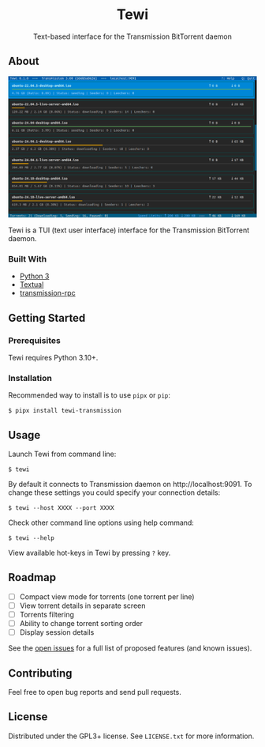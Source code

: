<div align="center">
  <h1 align="center">Tewi</h3>

  <p align="center">
    Text-based interface for the Transmission BitTorrent daemon
  </p>
</div>

## About

![Tewi Screen Shot](docs/images/tewi-screenshot.png)

Tewi is a TUI (text user interface) interface for the Transmission BitTorrent daemon.

### Built With

* [Python 3](https://www.python.org/)
* [Textual](https://textual.textualize.io/)
* [transmission-rpc](https://github.com/Trim21/transmission-rpc)

## Getting Started

### Prerequisites

Tewi requires Python 3.10+.

### Installation

Recommended way to install is to use `pipx` or `pip`:

```
$ pipx install tewi-transmission
```

## Usage

Launch Tewi from command line:

```
$ tewi
```

By default it connects to Transmission daemon on http://localhost:9091. To change these settings
you could specify your connection details:

```
$ tewi --host XXXX --port XXXX
```

Check other command line options using help command:

```
$ tewi --help
```

View available hot-keys in Tewi by pressing `?` key.

## Roadmap

- [ ] Compact view mode for torrents (one torrent per line)
- [ ] View torrent details in separate screen
- [ ] Torrents filtering
- [ ] Ability to change torrent sorting order
- [ ] Display session details

See the [open issues](https://github.com/anlar/tewi/issues) for a full list of proposed features (and known issues).

## Contributing

Feel free to open bug reports and send pull requests.

## License

Distributed under the GPL3+ license. See `LICENSE.txt` for more information.

